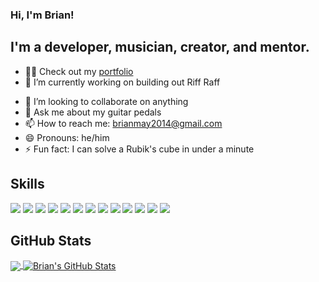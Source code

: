 ### Hi, I'm Brian! 


## I'm a developer, musician, creator, and mentor.


- 👨‍💻 Check out my [portfolio]
- 🔭 I’m currently working on building out Riff Raff
<!-- - 🌱 I’m currently learning Django and React Native -->
- 👯 I’m looking to collaborate on anything
- 💬 Ask me about my guitar pedals
- 📫 How to reach me: brianmay2014@gmail.com
- 😄 Pronouns: he/him
- ⚡ Fun fact: I can solve a Rubik's cube in under a minute
 
 
## Skills

![](https://img.shields.io/badge/JavaScript-informational?style=for-the-badge&logo=javascript&logoColor=7b95ad&color=141422)
![](https://img.shields.io/badge/React-informational?style=for-the-badge&logo=React&logoColor=7b95ad&color=141422)
![](https://img.shields.io/badge/Redux-informational?style=for-the-badge&logo=redux&logoColor=7b95ad&color=141422)
![](https://img.shields.io/badge/Python-informational?style=for-the-badge&logo=Python&logoColor=7b95ad&color=141422)
![](https://img.shields.io/badge/Flask-informational?style=for-the-badge&logo=Flask&logoColor=7b95ad&color=141422)
![](https://img.shields.io/badge/Node.js-informational?style=for-the-badge&logo=Node.js&logoColor=7b95ad&color=141422)
![](https://img.shields.io/badge/PostgreSQL-informational?style=for-the-badge&logo=PostgreSQL&logoColor=7b95ad&color=141422)
![](https://img.shields.io/badge/AWS-informational?style=for-the-badge&logo=Amazon-AWS&logoColor=7b95ad&color=141422)
![](https://img.shields.io/badge/HTML5-informational?style=for-the-badge&logo=HTML5&logoColor=7b95ad&color=141422)
![](https://img.shields.io/badge/CSS3-informational?style=for-the-badge&logo=CSS3&logoColor=7b95ad&color=141422)
![](https://img.shields.io/badge/Npm-informational?style=for-the-badge&logo=Npm&logoColor=7b95ad&color=141422)
![](https://img.shields.io/badge/Heroku-informational?style=for-the-badge&logo=Heroku&logoColor=7b95ad&color=141422)
![](https://img.shields.io/badge/Docker-informational?style=for-the-badge&logo=Docker&logoColor=7b95ad&color=141422)


## GitHub Stats
<a href="https://github.com/brianmay2014/brianmay2014">
  <img align="center" src="https://github-readme-stats.vercel.app/api/top-langs/?username=brianmay2014&title_color=7B95AD&text_color=b2c7da&icon_color=7B95AD&bg_color=141422" />
</a>
<a href="https://github.com/brianmay2014/brianmay2014">
  <img align="center" src="https://github-readme-stats.vercel.app/api?username=brianmay2014&show_icons=true&line_height=27&count_private=true&hide_title=false&title_color=7B95AD&text_color=b2c7da&icon_color=7B95AD&bg_color=141422" alt="Brian's GitHub Stats" />
</a>



[portfolio]: https://brianmay.codes
